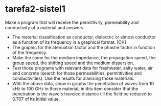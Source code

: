 # tarefa2-sistel1
Make a program that will receive the permittivity, permeability and conductivity of a material and answers:
* The material classification as conductor, dielectric or almost conductor as a function of its frequency in a graphical format. [OK]
* The graphic for the atenuation factor and the phashe factor in function of the frequency.
* Make the same for the medium impedance, the propagation speed, the group speed, the shifting speed and the medium dispersion.
* Test those programs with relevant data for freshwater, salty water, air and concrete (search for those permeabilities, permittivities and conductivities). Use the results for alanising those materials.
* With the above data, show in graphs the penetration of waves from 10 kHz to 100 GHz in those material; in this item consider that the penetration is the wave's traveled distance till the field be reduced to 0.707 of its initial value.
